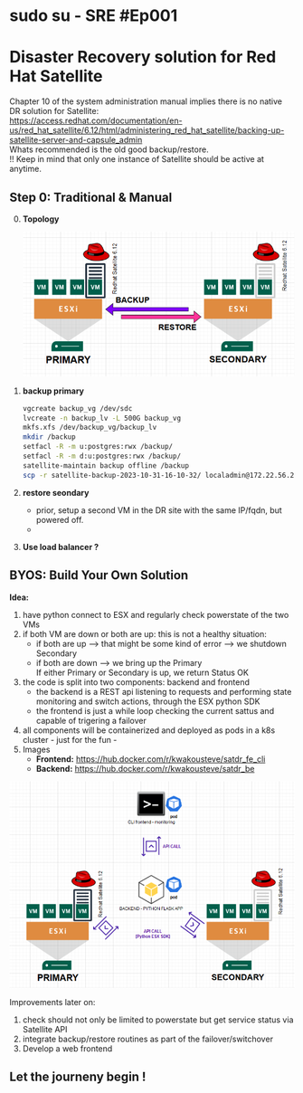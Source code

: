 # sudo su - SRE #Ep001
# Disaster Recovery solution for Red Hat Satellite
Chapter 10 of the system administration manual implies there is no native DR solution for Satellite:  
https://access.redhat.com/documentation/en-us/red_hat_satellite/6.12/html/administering_red_hat_satellite/backing-up-satellite-server-and-capsule_admin   
Whats recommended is the old good backup/restore.  
!! Keep in mind that only one instance of Satellite should be active at anytime.  

## Step 0: Traditional & Manual

0. **Topology**
   
   ![](images/topo1.PNG)
   
1. **backup primary**
   
   ```bash
   vgcreate backup_vg /dev/sdc
   lvcreate -n backup_lv -L 500G backup_vg
   mkfs.xfs /dev/backup_vg/backup_lv
   mkdir /backup
   setfacl -R -m u:postgres:rwx /backup/
   setfacl -R -m d:u:postgres:rwx /backup/
   satellite-maintain backup offline /backup
   scp -r satellite-backup-2023-10-31-16-10-32/ localadmin@172.22.56.21:/backup/
   ```
   
2. **restore seondary**
   * prior, setup a second VM in the DR site with the same IP/fqdn, but powered off.
   * 

3. **Use load balancer ?**
  
 
  
## BYOS: Build Your Own Solution   
**Idea:**    
1. have python connect to ESX and regularly check powerstate of the two VMs
2. if both VM are down or both are up: this is not a healthy situation:  
   * if both are up --> that might be some kind of error --> we shutdown Secondary  
   * if both are down --> we bring up the Primary  
   If either Primary or Secondary is up, we return Status OK  
3. the code is split into two components: backend and frontend  
   * the backend is a REST api listening to requests and performing state monitoring and switch actions, through the ESX python SDK  
   * the frontend is just a while loop checking the current sattus and capable of trigering a failover   
4. all components will be containerized and deployed as pods in a k8s cluster - just for the fun -
5. Images
   * **Frontend:** https://hub.docker.com/r/kwakousteve/satdr_fe_cli
   * **Backend:** https://hub.docker.com/r/kwakousteve/satdr_be  

![](images/topo2.PNG)

Improvements later on:
1. check should not only be limited to powerstate but get service status via Satellite API  
2. integrate backup/restore routines as part of the failover/switchover  
3. Develop a web frontend     

## Let the journeny begin !





